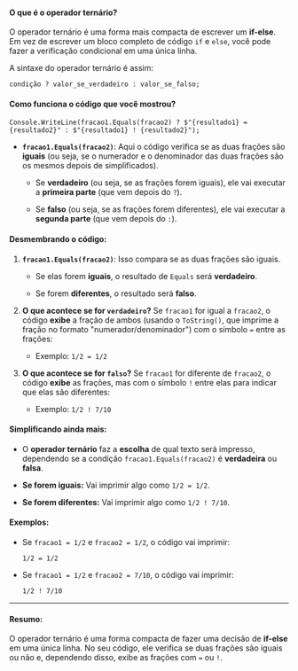 #### O que é o **operador ternário**?

O operador ternário é uma forma mais compacta de escrever um **if-else**. Em vez de escrever um bloco completo de código `if` e `else`, você pode fazer a verificação condicional em uma única linha.

A sintaxe do operador ternário é assim:

`condição ? valor_se_verdadeiro : valor_se_falso;`

#### Como funciona o código que você mostrou?

`Console.WriteLine(fracao1.Equals(fracao2) ? $"{resultado1} = {resultado2}" : $"{resultado1} ! {resultado2}");`

- **`fracao1.Equals(fracao2)`**: Aqui o código verifica se as duas frações são **iguais** (ou seja, se o numerador e o denominador das duas frações são os mesmos depois de simplificados).
    
    - Se **verdadeiro** (ou seja, se as frações forem iguais), ele vai executar a **primeira parte** (que vem depois do `?`).
        
    - Se **falso** (ou seja, se as frações forem diferentes), ele vai executar a **segunda parte** (que vem depois do `:`).

#### Desmembrando o código:

1. **`fracao1.Equals(fracao2)`**: Isso compara se as duas frações são iguais.
    
    - Se elas forem **iguais**, o resultado de `Equals` será **verdadeiro**.
        
    - Se forem **diferentes**, o resultado será **falso**.
        
2. **O que acontece se for `verdadeiro`?** Se `fracao1` for igual a `fracao2`, o código **exibe** a fração de ambos (usando o `ToString()`, que imprime a fração no formato "numerador/denominador") com o símbolo `=` entre as frações:
    
    - Exemplo: `1/2 = 1/2`
        
3. **O que acontece se for `falso`?** Se `fracao1` for diferente de `fracao2`, o código **exibe** as frações, mas com o símbolo `!` entre elas para indicar que elas são diferentes:
    
    - Exemplo: `1/2 ! 7/10`

#### Simplificando ainda mais:

- O **operador ternário** faz a **escolha** de qual texto será impresso, dependendo se a condição `fracao1.Equals(fracao2)` é **verdadeira** ou **falsa**.
    
- **Se forem iguais:** Vai imprimir algo como `1/2 = 1/2`.
    
- **Se forem diferentes:** Vai imprimir algo como `1/2 ! 7/10`.

#### Exemplos:

- Se `fracao1 = 1/2` e `fracao2 = 1/2`, o código vai imprimir:
    
    `1/2 = 1/2`
    
- Se `fracao1 = 1/2` e `fracao2 = 7/10`, o código vai imprimir:
    
    `1/2 ! 7/10`

---
#### Resumo:

O operador ternário é uma forma compacta de fazer uma decisão de **if-else** em uma única linha. No seu código, ele verifica se duas frações são iguais ou não e, dependendo disso, exibe as frações com `=` ou `!`.